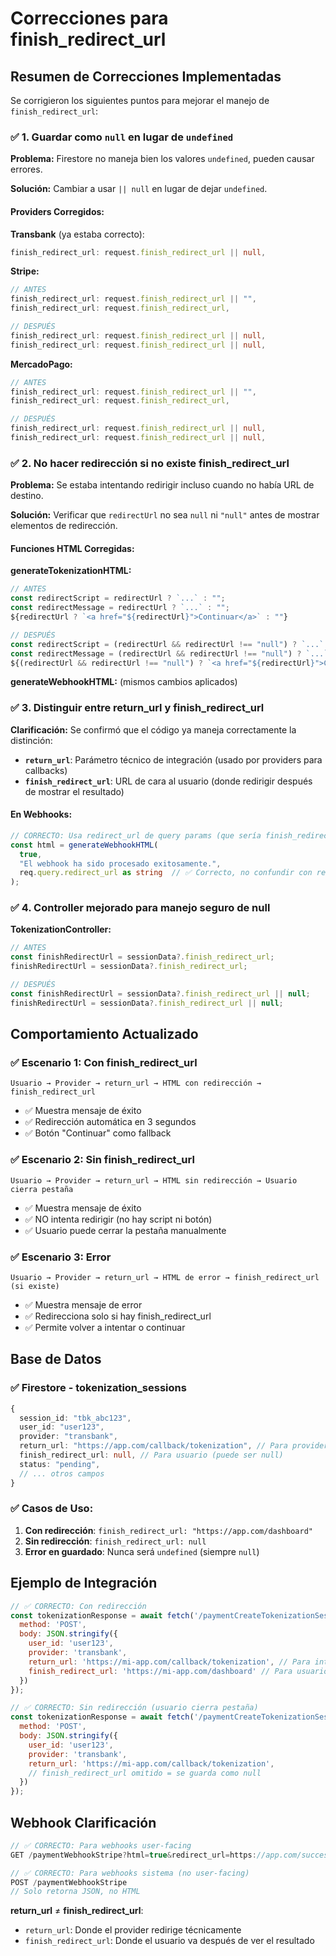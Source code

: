 # Correcciones para finish_redirect_url

## Resumen de Correcciones Implementadas

Se corrigieron los siguientes puntos para mejorar el manejo de `finish_redirect_url`:

### ✅ 1. **Guardar como `null` en lugar de `undefined`**

**Problema:** Firestore no maneja bien los valores `undefined`, pueden causar errores.

**Solución:** Cambiar a usar `|| null` en lugar de dejar `undefined`.

#### Providers Corregidos:

**Transbank** (ya estaba correcto):
```typescript
finish_redirect_url: request.finish_redirect_url || null,
```

**Stripe:**
```typescript
// ANTES
finish_redirect_url: request.finish_redirect_url || "",
finish_redirect_url: request.finish_redirect_url,

// DESPUÉS  
finish_redirect_url: request.finish_redirect_url || null,
finish_redirect_url: request.finish_redirect_url || null,
```

**MercadoPago:**
```typescript
// ANTES
finish_redirect_url: request.finish_redirect_url || "",
finish_redirect_url: request.finish_redirect_url,

// DESPUÉS
finish_redirect_url: request.finish_redirect_url || null,
finish_redirect_url: request.finish_redirect_url || null,
```

### ✅ 2. **No hacer redirección si no existe finish_redirect_url**

**Problema:** Se estaba intentando redirigir incluso cuando no había URL de destino.

**Solución:** Verificar que `redirectUrl` no sea `null` ni `"null"` antes de mostrar elementos de redirección.

#### Funciones HTML Corregidas:

**generateTokenizationHTML:**
```typescript
// ANTES
const redirectScript = redirectUrl ? `...` : "";
const redirectMessage = redirectUrl ? `...` : "";
${redirectUrl ? `<a href="${redirectUrl}">Continuar</a>` : ""}

// DESPUÉS
const redirectScript = (redirectUrl && redirectUrl !== "null") ? `...` : "";
const redirectMessage = (redirectUrl && redirectUrl !== "null") ? `...` : "";
${(redirectUrl && redirectUrl !== "null") ? `<a href="${redirectUrl}">Continuar</a>` : ""}
```

**generateWebhookHTML:** (mismos cambios aplicados)

### ✅ 3. **Distinguir entre return_url y finish_redirect_url**

**Clarificación:** Se confirmó que el código ya maneja correctamente la distinción:

- **`return_url`**: Parámetro técnico de integración (usado por providers para callbacks)
- **`finish_redirect_url`**: URL de cara al usuario (donde redirigir después de mostrar el resultado)

#### En Webhooks:
```typescript
// CORRECTO: Usa redirect_url de query params (que sería finish_redirect_url)
const html = generateWebhookHTML(
  true,
  "El webhook ha sido procesado exitosamente.",
  req.query.redirect_url as string  // ✅ Correcto, no confundir con return_url
);
```

### ✅ 4. **Controller mejorado para manejo seguro de null**

**TokenizationController:**
```typescript
// ANTES
const finishRedirectUrl = sessionData?.finish_redirect_url;
finishRedirectUrl = sessionData?.finish_redirect_url;

// DESPUÉS
const finishRedirectUrl = sessionData?.finish_redirect_url || null;
finishRedirectUrl = sessionData?.finish_redirect_url || null;
```

## Comportamiento Actualizado

### ✅ **Escenario 1: Con finish_redirect_url**
```
Usuario → Provider → return_url → HTML con redirección → finish_redirect_url
```
- ✅ Muestra mensaje de éxito
- ✅ Redirección automática en 3 segundos  
- ✅ Botón "Continuar" como fallback

### ✅ **Escenario 2: Sin finish_redirect_url** 
```
Usuario → Provider → return_url → HTML sin redirección → Usuario cierra pestaña
```
- ✅ Muestra mensaje de éxito
- ✅ NO intenta redirigir (no hay script ni botón)
- ✅ Usuario puede cerrar la pestaña manualmente

### ✅ **Escenario 3: Error**
```
Usuario → Provider → return_url → HTML de error → finish_redirect_url (si existe)
```
- ✅ Muestra mensaje de error
- ✅ Redirecciona solo si hay finish_redirect_url
- ✅ Permite volver a intentar o continuar

## Base de Datos

### ✅ **Firestore - tokenization_sessions**
```typescript
{
  session_id: "tbk_abc123",
  user_id: "user123", 
  provider: "transbank",
  return_url: "https://app.com/callback/tokenization", // Para provider
  finish_redirect_url: null, // Para usuario (puede ser null)
  status: "pending",
  // ... otros campos
}
```

### ✅ **Casos de Uso:**

1. **Con redirección**: `finish_redirect_url: "https://app.com/dashboard"`
2. **Sin redirección**: `finish_redirect_url: null`  
3. **Error en guardado**: Nunca será `undefined` (siempre `null`)

## Ejemplo de Integración

```javascript
// ✅ CORRECTO: Con redirección
const tokenizationResponse = await fetch('/paymentCreateTokenizationSession', {
  method: 'POST', 
  body: JSON.stringify({
    user_id: 'user123',
    provider: 'transbank',
    return_url: 'https://mi-app.com/callback/tokenization', // Para integración
    finish_redirect_url: 'https://mi-app.com/dashboard' // Para usuario
  })
});

// ✅ CORRECTO: Sin redirección (usuario cierra pestaña)
const tokenizationResponse = await fetch('/paymentCreateTokenizationSession', {
  method: 'POST',
  body: JSON.stringify({
    user_id: 'user123',
    provider: 'transbank', 
    return_url: 'https://mi-app.com/callback/tokenization',
    // finish_redirect_url omitido = se guarda como null
  })
});
```

## Webhook Clarificación

```javascript
// ✅ CORRECTO: Para webhooks user-facing
GET /paymentWebhookStripe?html=true&redirect_url=https://app.com/success

// ✅ CORRECTO: Para webhooks sistema (no user-facing)  
POST /paymentWebhookStripe
// Solo retorna JSON, no HTML
```

**return_url** ≠ **finish_redirect_url**:
- `return_url`: Donde el provider redirige técnicamente 
- `finish_redirect_url`: Donde el usuario va después de ver el resultado